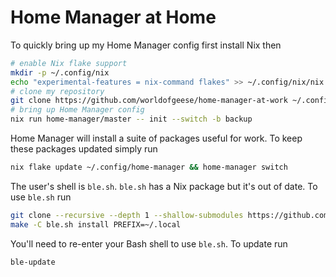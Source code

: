 # Home Manager at Home

To quickly bring up my Home Manager config first install Nix then

```sh
# enable Nix flake support
mkdir -p ~/.config/nix
echo "experimental-features = nix-command flakes" >> ~/.config/nix/nix.conf
# clone my repository
git clone https://github.com/worldofgeese/home-manager-at-work ~/.config/home-manager
# bring up Home Manager config
nix run home-manager/master -- init --switch -b backup
```

Home Manager will install a suite of packages useful for work. To keep these packages updated simply run 

```sh
nix flake update ~/.config/home-manager && home-manager switch
```

The user's shell is `ble.sh`. `ble.sh` has a Nix package but it's out of date. To use `ble.sh` run

```sh
git clone --recursive --depth 1 --shallow-submodules https://github.com/akinomyoga/ble.sh.git
make -C ble.sh install PREFIX=~/.local
```

You'll need to re-enter your Bash shell to use `ble.sh`. To update run 

```sh
ble-update
```


